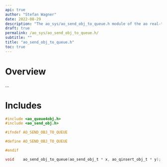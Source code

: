 ```yaml
---
api: true
author: "Stefan Wagner"
date: 2022-08-29
description: "The ao_sys/ao_send_obj_to_queue.h module of the ao real-time operating system."
draft: true
permalink: /ao_sys/ao_send_obj_to_queue.h/ 
subtitle: ""
title: "ao_send_obj_to_queue.h"
toc: true
---
```


# Overview

...

# Includes

```c
#include <ao_queue4obj.h>
#include <ao_send_obj.h>

#ifndef AO_SEND_OBJ_TO_QUEUE

#define AO_SEND_OBJ_TO_QUEUE

#endif

void    ao_send_obj_to_queue(ao_send_obj_t * x, ao_qinsert_obj_t * y);

```
